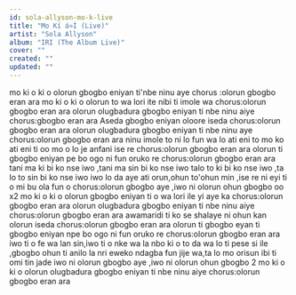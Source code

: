 ```yaml
---
id: sola-allyson-mo-k-live
title: "Mo Kí á»Ì (Live)"
artist: "Sola Allyson"
album: "IRI (The Album Live)"
cover: ""
created: ""
updated: ""
---
```


mo ki o ki o olorun gbogbo eniyan ti'nbe ninu aye
chorus :olorun gbogbo eran ara
mo ki o ki o olorun to wa lori ite nibi ti imole wa
chorus:olorun gbogbo eran ara
olorun olugbadura gbogbo eniyan ti nbe ninu aiye
chorus:gbogbo eran ara
Aseda gbogbo eniyan oloore iseda
chorus:olorun gbogbo eran ara
olorun olugbadura gbogbo eniyan ti nbe ninu aye
chorus:olorun gbogbo eran ara
ninu imole to ni lo fun wa lo ati eni to mo ko ati eni ti oo mo o lo je anfani ise re
chorus:olorun gbogbo eran ara
olorun ti gbogbo eniyan pe bo ogo ni fun oruko re
chorus:olorun gbogbo eran ara
tani ma ki bi ko nse iwo ,tani ma sin bi ko nse iwo talo to ki bi ko nse iwo ,ta lo to sin bi ko nse iwo
iwo lo da aye ati orun,ohun to'ohun min ,ise re ni
eyi ti o mi bu ola fun o
chorus:olorun gbogbo aye ,iwo ni olorun ohun gbogbo oo x2
mo ki o ki o olorun gbogbo eniyan ti o wa lori ile yi aye ka
chorus:olorun gbogbo eran ara
olorun olugbadura gbogbo eniyan ti nbe ninu aiye chorus:olorun gbogbo eran ara
awamaridi ti ko se shalaye ni ohun kan olorun iseda
chorus:olorun gbogbo eran ara
olorun ti gbogbo eyan ti gbogbo eniyan npe bo ogo ni fun oruko re
chorus:olorun gbogbo eran ara
 iwo ti o fe wa lan sin,iwo ti o nke wa la nbo
ki o to da wa lo ti pese si ile ,gbogbo ohun ti anilo la nri  eweko ndagba fun jije wa,ta lo mo orisun ibi ti omi tin jade
iwo ni olorun gbogbo aye ,iwo ni olorun ohun gbogbo 2
mo ki o ki o olorun olugbadura gbogbo eniyan ti nbe ninu aiye chorus:olorun gbogbo eran ara